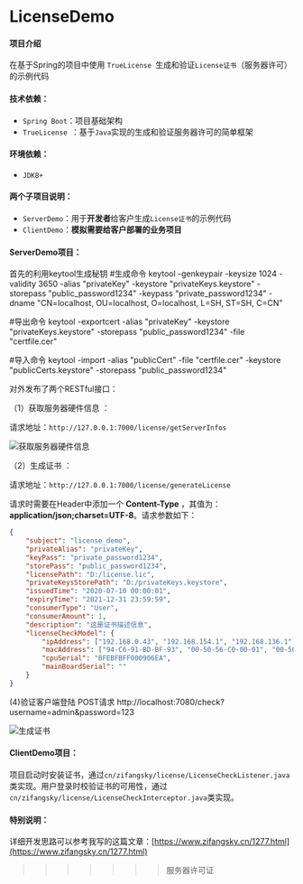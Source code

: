 # LicenseDemo

#### 项目介绍
在基于Spring的项目中使用 `TrueLicense `生成和验证`License证书`（服务器许可）的示例代码

#### 技术依赖：
* `Spring Boot`：项目基础架构
* `TrueLicense `：基于`Java`实现的生成和验证服务器许可的简单框架

#### 环境依赖：
* `JDK8+`

#### 两个子项目说明： ####

- `ServerDemo`：用于**开发者**给客户生成`License证书`的示例代码
- `ClientDemo`：**模拟需要给客户部署的业务项目**

#### ServerDemo项目： ####

首先的利用keytool生成秘钥
#生成命令
keytool -genkeypair -keysize 1024 -validity 3650 -alias "privateKey" -keystore "privateKeys.keystore" -storepass "public_password1234" -keypass "private_password1234" -dname "CN=localhost, OU=localhost, O=localhost, L=SH, ST=SH, C=CN"

#导出命令
keytool -exportcert -alias "privateKey" -keystore "privateKeys.keystore" -storepass "public_password1234" -file "certfile.cer"

#导入命令
keytool -import -alias "publicCert" -file "certfile.cer" -keystore "publicCerts.keystore" -storepass "public_password1234"

对外发布了两个RESTful接口：

（1）获取服务器硬件信息 ：

请求地址：`http://127.0.0.1:7000/license/getServerInfos`

![获取服务器硬件信息](https://www.zifangsky.cn/wp-content/uploads/2018/07/20180710140711.png)

（2）生成证书 ：

请求地址：`http://127.0.0.1:7000/license/generateLicense`

请求时需要在Header中添加一个 **Content-Type** ，其值为：**application/json;charset=UTF-8**。请求参数如下： 

```json
{
	"subject": "license_demo",
	"privateAlias": "privateKey",
	"keyPass": "private_password1234",
	"storePass": "public_password1234",
	"licensePath": "D:/license.lic",
	"privateKeysStorePath": "D:/privateKeys.keystore",
	"issuedTime": "2020-07-10 00:00:01",
	"expiryTime": "2021-12-31 23:59:59",
	"consumerType": "User",
	"consumerAmount": 1,
	"description": "这是证书描述信息",
	"licenseCheckModel": {
		"ipAddress": ["192.168.0.43", "192.168.154.1", "192.168.136.1"],
		"macAddress": ["94-C6-91-BD-BF-93", "00-50-56-C0-00-01", "00-50-56-C0-00-08"],
		"cpuSerial": "BFEBFBFF000906EA",
		"mainBoardSerial": ""
	}
}
```

(4)验证客户端登陆 POST请求
http://localhost:7080/check?username=admin&password=123

![生成证书](https://www.zifangsky.cn/wp-content/uploads/2018/07/20180710141528.png)

#### ClientDemo项目： ####

项目启动时安装证书，通过`cn/zifangsky/license/LicenseCheckListener.java`类实现。用户登录时校验证书的可用性，通过`cn/zifangsky/license/LicenseCheckInterceptor.java`类实现。

#### 特别说明： ####

详细开发思路可以参考我写的这篇文章：[https://www.zifangsky.cn/1277.html](https://www.zifangsky.cn/1277.html)


>>>>>>> 服务器许可证
